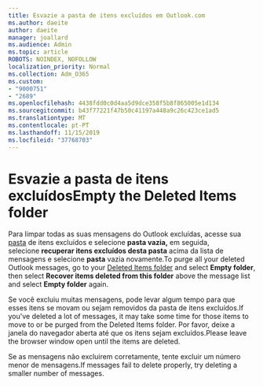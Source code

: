 ```yaml
---
title: Esvazie a pasta de itens excluídos em Outlook.com
ms.author: daeite
author: daeite
manager: joallard
ms.audience: Admin
ms.topic: article
ROBOTS: NOINDEX, NOFOLLOW
localization_priority: Normal
ms.collection: Adm_O365
ms.custom:
- "9000751"
- "2689"
ms.openlocfilehash: 4438fdd0c0d4aa5d9dce358f5b8f865005e1d134
ms.sourcegitcommit: b43f77221f47b50c41197a448a9c26c423ce1ad5
ms.translationtype: MT
ms.contentlocale: pt-PT
ms.lasthandoff: 11/15/2019
ms.locfileid: "37768703"
---
```

# <a name="empty-the-deleted-items-folder"></a><span data-ttu-id="15b9c-102">Esvazie a pasta de itens excluídos</span><span class="sxs-lookup"><span data-stu-id="15b9c-102">Empty the Deleted Items folder</span></span>

<span data-ttu-id="15b9c-103">Para limpar todas as suas mensagens do Outlook excluídas, acesse sua [pasta](https://outlook.live.com/mail/deleteditems) de itens excluídos e selecione **pasta vazia,** em seguida, selecione **recuperar itens excluídos desta pasta** acima da lista de mensagens e selecione **pasta** vazia novamente.</span><span class="sxs-lookup"><span data-stu-id="15b9c-103">To purge all your deleted Outlook messages, go to your [Deleted Items folder](https://outlook.live.com/mail/deleteditems) and select **Empty folder**, then select **Recover items deleted from this folder** above the message list and select **Empty folder** again.</span></span>

<span data-ttu-id="15b9c-104">Se você excluiu muitas mensagens, pode levar algum tempo para que esses itens se movam ou sejam removidos da pasta de itens excluídos.</span><span class="sxs-lookup"><span data-stu-id="15b9c-104">If you've deleted a lot of messages, it may take some time for those items to move to or be purged from the Deleted Items folder.</span></span> <span data-ttu-id="15b9c-105">Por favor, deixe a janela do navegador aberta até que os itens sejam excluídos.</span><span class="sxs-lookup"><span data-stu-id="15b9c-105">Please leave the browser window open until the items are deleted.</span></span>

<span data-ttu-id="15b9c-106">Se as mensagens não excluirem corretamente, tente excluir um número menor de mensagens.</span><span class="sxs-lookup"><span data-stu-id="15b9c-106">If messages fail to delete properly, try deleting a smaller number of messages.</span></span>